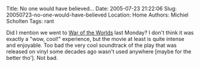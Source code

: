 Title: No one would have believed...
Date: 2005-07-23 21:22:06
Slug: 20050723-no-one-would-have-believed
Location: Home
Authors: Michiel Scholten
Tags: rant

<p>Did I mention we went to <a href="http://www.imdb.com/title/tt0407304/">War of the Worlds</a> last Monday? I don't think it was exactly a "wow, cool!" experience, but the movie at least is quite intense and enjoyable. Too bad the very cool soundtrack of the play that was released on vinyl some decades ago wasn't used anywhere [maybe for the better tho']. Not bad.</p>